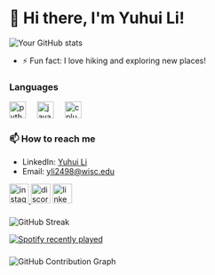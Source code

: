 ###
# 👋 Hi there, I'm Yuhui Li!


![Your GitHub stats](https://github-readme-stats.vercel.app/api?username=UW-Yuhui-Li&show_icons=true&theme=radical)


- ⚡ Fun fact: I love hiking and exploring new places!


### Languages
<div align="left">
  <img src="https://cdn.jsdelivr.net/gh/devicons/devicon/icons/python/python-original.svg" height="30" alt="python logo"  />
  <img width="12" />
  <img src="https://cdn.jsdelivr.net/gh/devicons/devicon/icons/java/java-original.svg" height="30" alt="java logo"  />
  <img width="12" />
  <img src="https://cdn.jsdelivr.net/gh/devicons/devicon/icons/cplusplus/cplusplus-original.svg" height="30" alt="cplusplus logo"  />
</div>

### 📫 How to reach me
- LinkedIn: [Yuhui Li](https://www.linkedin.com/in/yuhuili2026/)
- Email: [yli2498@wisc.edu](mailto:johndoe@example.com)

<div align="left">
  <a href="https://www.instagram.com/_yuhuili_/" target="_blank">
    <img src="https://img.shields.io/static/v1?message=Instagram&logo=instagram&label=&color=E4405F&logoColor=white&labelColor=&style=for-the-badge" height="35" alt="instagram logo"  />
  </a>
  <img src="https://img.shields.io/static/v1?message=Discord&logo=discord&label=&color=7289DA&logoColor=white&labelColor=&style=for-the-badge" height="35" alt="discord logo"  />
  <a href="https://www.linkedin.com/in/yuhuili2026/" target="_blank">
    <img src="https://img.shields.io/static/v1?message=LinkedIn&logo=linkedin&label=&color=0077B5&logoColor=white&labelColor=&style=for-the-badge" height="35" alt="linkedin logo"  />
  </a>
</div>

###

![GitHub Streak](https://github-readme-streak-stats.herokuapp.com/?user=johndoe&theme=radical)



<div align="left">
  <a href="https://open.spotify.com/user/31jvd4thnxbscp6ufhkvmc6f3biy">
    <img src="https://spotify-recently-played-readme.vercel.app/api?user=31jvd4thnxbscp6ufhkvmc6f3biy&count=3&unique=false" alt="Spotify recently played"  />
  </a>
</div>

###
![GitHub Contribution Graph](https://ghchart.rshah.org/UW-Yuhui-Li)
